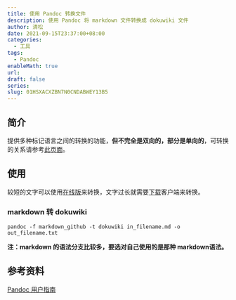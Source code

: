 ```yaml
---
title: 使用 Pandoc 转换文件
description: 使用 Pandoc 将 markdown 文件转换成 dokuwiki 文件
author: 清松
date: 2021-09-15T23:37:00+08:00
categories:
  - 工具
tags:
  - Pandoc
enableMath: true
url: 
draft: false
series: 
slug: 01HSXACXZBN7N0CNDABWEY13B5
---
```


## 简介
提供多种标记语言之间的转换的功能，**但不完全是双向的，部分是单向的**，可转换的关系请参考[此页面](https://www.pandoc.org/index.html)。

## 使用
较短的文字可以使用[在线版](https://pandoc.org/try/)来转换，文字过长就需要[下载](https://www.pandoc.org/installing.html)客户端来转换。

### markdown 转 dokuwiki
```
pandoc -f markdown_github -t dokuwiki in_filename.md -o out_filename.txt
```
**注：markdown 的语法分支比较多，要选对自己使用的是那种 markdown语法。**

## 参考资料
[Pandoc 用户指南](https://www.pandoc.org/MANUAL.html)  
